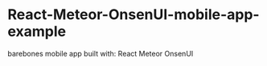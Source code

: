 # React-Meteor-OnsenUI-mobile-app-example

barebones mobile app built with:
    React
    Meteor
    OnsenUI
